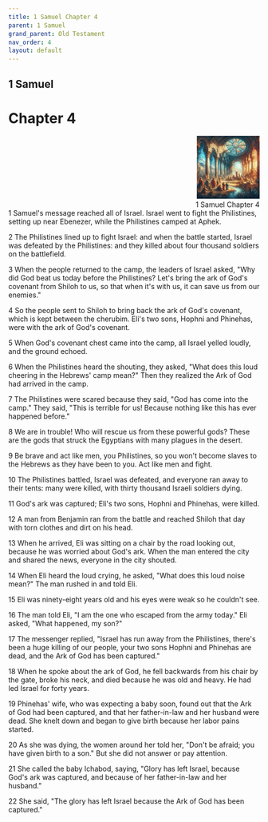 ```yaml
---
title: 1 Samuel Chapter 4
parent: 1 Samuel
grand_parent: Old Testament
nav_order: 4
layout: default
---
```


## 1 Samuel

# Chapter 4

<div style="clear: both; text-align: right;">
    <img src="/assets/Image/1 Samuel/500/4.jpg" alt="1 Samuel Chapter 4" class="chapter-image" style="max-width: 25%; height: auto;"/>
    <figcaption style="font-size: 14px;">1 Samuel Chapter 4</figcaption>
</div>
1 Samuel's message reached all of Israel. Israel went to fight the Philistines, setting up near Ebenezer, while the Philistines camped at Aphek.

2 The Philistines lined up to fight Israel: and when the battle started, Israel was defeated by the Philistines: and they killed about four thousand soldiers on the battlefield.

3 When the people returned to the camp, the leaders of Israel asked, "Why did God beat us today before the Philistines? Let's bring the ark of God's covenant from Shiloh to us, so that when it's with us, it can save us from our enemies."

4 So the people sent to Shiloh to bring back the ark of God's covenant, which is kept between the cherubim. Eli's two sons, Hophni and Phinehas, were with the ark of God's covenant.

5 When God's covenant chest came into the camp, all Israel yelled loudly, and the ground echoed.

6 When the Philistines heard the shouting, they asked, "What does this loud cheering in the Hebrews' camp mean?" Then they realized the Ark of God had arrived in the camp.

7 The Philistines were scared because they said, "God has come into the camp." They said, "This is terrible for us! Because nothing like this has ever happened before."

8 We are in trouble! Who will rescue us from these powerful gods? These are the gods that struck the Egyptians with many plagues in the desert.

9 Be brave and act like men, you Philistines, so you won't become slaves to the Hebrews as they have been to you. Act like men and fight.

10 The Philistines battled, Israel was defeated, and everyone ran away to their tents: many were killed, with thirty thousand Israeli soldiers dying.

11 God's ark was captured; Eli's two sons, Hophni and Phinehas, were killed.

12 A man from Benjamin ran from the battle and reached Shiloh that day with torn clothes and dirt on his head.

13 When he arrived, Eli was sitting on a chair by the road looking out, because he was worried about God's ark. When the man entered the city and shared the news, everyone in the city shouted.

14 When Eli heard the loud crying, he asked, "What does this loud noise mean?" The man rushed in and told Eli.

15 Eli was ninety-eight years old and his eyes were weak so he couldn't see.

16 The man told Eli, "I am the one who escaped from the army today." Eli asked, "What happened, my son?"

17 The messenger replied, "Israel has run away from the Philistines, there's been a huge killing of our people, your two sons Hophni and Phinehas are dead, and the Ark of God has been captured."

18 When he spoke about the ark of God, he fell backwards from his chair by the gate, broke his neck, and died because he was old and heavy. He had led Israel for forty years.

19 Phinehas' wife, who was expecting a baby soon, found out that the Ark of God had been captured, and that her father-in-law and her husband were dead. She knelt down and began to give birth because her labor pains started.

20 As she was dying, the women around her told her, "Don't be afraid; you have given birth to a son." But she did not answer or pay attention.

21 She called the baby Ichabod, saying, "Glory has left Israel, because God's ark was captured, and because of her father-in-law and her husband."

22 She said, "The glory has left Israel because the Ark of God has been captured."


